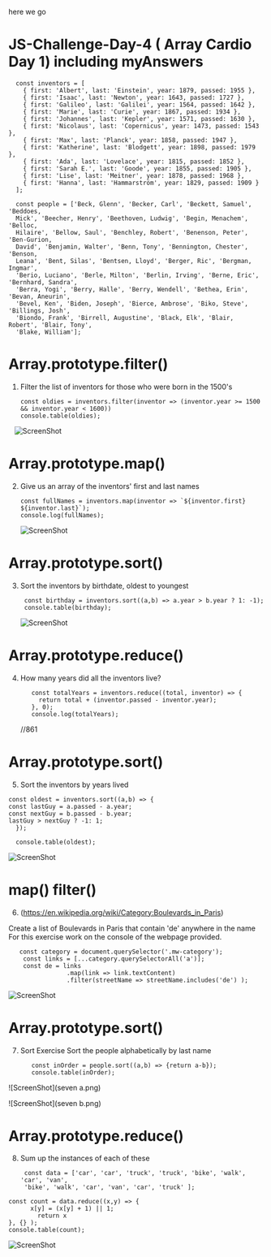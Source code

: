 here we go

# JS-Challenge-Day-4 ( Array Cardio Day 1) including myAnswers
  
  

      const inventors = [
        { first: 'Albert', last: 'Einstein', year: 1879, passed: 1955 },
        { first: 'Isaac', last: 'Newton', year: 1643, passed: 1727 },
        { first: 'Galileo', last: 'Galilei', year: 1564, passed: 1642 },
        { first: 'Marie', last: 'Curie', year: 1867, passed: 1934 },
        { first: 'Johannes', last: 'Kepler', year: 1571, passed: 1630 },
        { first: 'Nicolaus', last: 'Copernicus', year: 1473, passed: 1543 },
        { first: 'Max', last: 'Planck', year: 1858, passed: 1947 },
        { first: 'Katherine', last: 'Blodgett', year: 1898, passed: 1979 },
        { first: 'Ada', last: 'Lovelace', year: 1815, passed: 1852 },
        { first: 'Sarah E.', last: 'Goode', year: 1855, passed: 1905 },
        { first: 'Lise', last: 'Meitner', year: 1878, passed: 1968 },
        { first: 'Hanna', last: 'Hammarström', year: 1829, passed: 1909 }
      ];
  
      const people = ['Beck, Glenn', 'Becker, Carl', 'Beckett, Samuel', 'Beddoes, 
      Mick', 'Beecher, Henry', 'Beethoven, Ludwig', 'Begin, Menachem', 'Belloc, 
      Hilaire', 'Bellow, Saul', 'Benchley, Robert', 'Benenson, Peter', 'Ben-Gurion, 
      David', 'Benjamin, Walter', 'Benn, Tony', 'Bennington, Chester', 'Benson, 
      Leana', 'Bent, Silas', 'Bentsen, Lloyd', 'Berger, Ric', 'Bergman, Ingmar', 
      'Berio, Luciano', 'Berle, Milton', 'Berlin, Irving', 'Berne, Eric', 'Bernhard, Sandra', 
      'Berra, Yogi', 'Berry, Halle', 'Berry, Wendell', 'Bethea, Erin', 'Bevan, Aneurin', 
      'Bevel, Ken', 'Biden, Joseph', 'Bierce, Ambrose', 'Biko, Steve', 'Billings, Josh', 
      'Biondo, Frank', 'Birrell, Augustine', 'Black, Elk', 'Blair, Robert', 'Blair, Tony', 
      'Blake, William'];
 
 
 
 
 
 # Array.prototype.filter()
 1. Filter the list of inventors for those who were born in the 1500's
  
  
        const oldies = inventors.filter(inventor => (inventor.year >= 1500 && inventor.year < 1600))
        console.table(oldies);
      
    ![ScreenShot](one.png)

  # Array.prototype.map()
  2. Give us an array of the inventors' first and last names
 
         const fullNames = inventors.map(inventor => `${inventor.first} ${inventor.last}`);
         console.log(fullNames);

     ![ScreenShot](two.png)
    
  # Array.prototype.sort()
  3. Sort the inventors by birthdate, oldest to youngest
  
          const birthday = inventors.sort((a,b) => a.year > b.year ? 1: -1);
          console.table(birthday);
          
      ![ScreenShot](three.png)
    
  # Array.prototype.reduce()
  4. How many years did all the inventors live?

            const totalYears = inventors.reduce((total, inventor) => {
              return total + (inventor.passed - inventor.year);
            }, 0);
            console.log(totalYears);
  
      //861

  # Array.prototype.sort()
  5. Sort the inventors by years lived
  
    const oldest = inventors.sort((a,b) => {
    const lastGuy = a.passed - a.year;
    const nextGuy = b.passed - b.year;
    lastGuy > nextGuy ? -1: 1;
      });

      console.table(oldest);

   ![ScreenShot](five.png)
    
  # map() filter()
  6. (https://en.wikipedia.org/wiki/Category:Boulevards_in_Paris)
  
  Create a list of Boulevards in Paris that contain 'de' anywhere in the name
  For this exercise work on the console of the webpage provided.
 
 
       const category = document.querySelector('.mw-category');
        const links = [...category.querySelectorAll('a')];
        const de = links
                    .map(link => link.textContent)
                    .filter(streetName => streetName.includes('de') );

 
   ![ScreenShot](six.png)
    
  # Array.prototype.sort()
  7. Sort Exercise
  Sort the people alphabetically by last name


            const inOrder = people.sort((a,b) => {return a-b});
            console.table(inOrder);




  ![ScreenShot](seven a.png)
   
   
   
  ![ScreenShot](seven b.png)
    
    
  # Array.prototype.reduce()
  8. Sum up the instances of each of these
  
          const data = ['car', 'car', 'truck', 'truck', 'bike', 'walk', 'car', 'van', 
          'bike', 'walk', 'car', 'van', 'car', 'truck' ];
          
    const count = data.reduce((x,y) => {
          x[y] = (x[y] + 1) || 1;
            return x
    }, {} );
    console.table(count);

   ![ScreenShot](eight.png)

 
